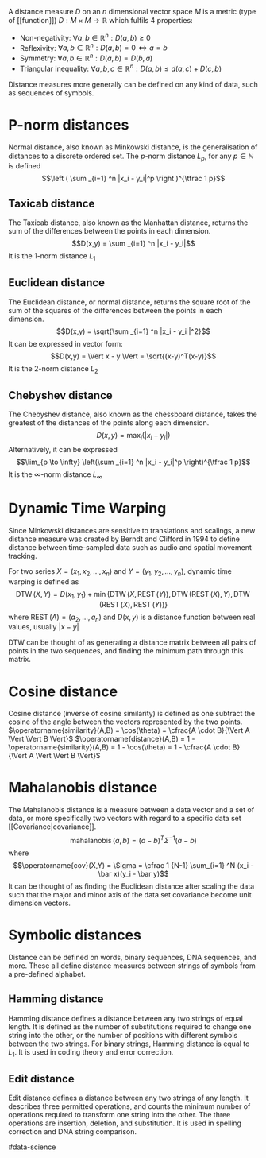 A distance measure $D$ on an $n$ dimensional vector space $M$ is a metric (type of [[function]]) $D : M \times M \to \mathbb R$ which fulfils 4 properties:
- Non-negativity: $\forall a,b \in \mathbb R ^n : D(a,b) \ge 0$
- Reflexivity: $\forall a,b \in \mathbb R^n : D(a,b) = 0 \iff a=b$
- Symmetry: $\forall a,b \in \mathbb R^n: D(a,b) = D(b,a)$
- Triangular inequality: $\forall a,b,c \in \mathbb R^n: D(a,b) \le d(a,c) + D(c,b)$

Distance measures more generally can be defined on any kind of data, such as sequences of symbols.
# P-norm distances
Normal distance, also known as Minkowski distance, is the generalisation of distances to a discrete ordered set. The $p$-norm distance $L_p$, for any $p \in \mathbb N$ is defined $$\left ( \sum _{i=1} ^n |x_i - y_i|^p \right )^{\tfrac 1 p}$$
## Taxicab distance
The Taxicab distance, also known as the Manhattan distance, returns the sum of the differences between the points in each dimension.
$$D(x,y) = \sum _{i=1} ^n |x_i - y_i|$$
It is the $1$-norm distance $L_1$
## Euclidean distance
The Euclidean distance, or normal distance, returns the square root of the sum of the squares of the differences between the points in each dimension.
$$D(x,y) = \sqrt{\sum _{i=1} ^n |x_i - y_i |^2}$$
It can be expressed in vector form: 
$$D(x,y) = \Vert x - y \Vert = \sqrt{(x-y)^T(x-y)}$$
It is the $2$-norm distance $L_2$
## Chebyshev distance
The Chebyshev distance, also known as the chessboard distance, takes the greatest of the distances of the points along each dimension.
$$D(x,y) = \max _i (|x_i - y_i|)$$
Alternatively, it can be expressed $$\lim_{p \to \infty} \left(\sum _{i=1} ^n |x_i - y_i|^p \right)^{\tfrac 1 p}$$
It is the $\infty$-norm distance $L_\infty$

# Dynamic Time Warping
Since Minkowski distances are sensitive to translations and scalings, a new distance measure was created  by Berndt and Clifford in 1994 to define distance between time-sampled data such as audio and spatial movement tracking.

For two series $X = (x_1, x_2, \dots, x_n)$ and $Y = (y_1, y_2, \dots, y_n)$, dynamic time warping is defined as $$\operatorname{DTW} (X,Y) = D(x_1,y_1) + \min\{\operatorname{DTW}(X, \operatorname{REST}(Y)), \operatorname{DTW}(\operatorname{REST}(X), Y), \operatorname{DTW}(\operatorname{REST}(X), \operatorname{REST}(Y))\}$$where $\operatorname{REST}(A) = (a_2, \dots, a_n)$ and $D(x,y)$ is a distance function between real values, usually $|x-y|$

DTW can be thought of as generating a distance matrix between all pairs of points in the two sequences, and finding the minimum path through this matrix.

# Cosine distance
Cosine distance (inverse of cosine similarity) is defined as one subtract the cosine of the angle between the vectors represented by the two points.
$\operatorname{similarity}(A,B) = \cos(\theta) = \cfrac{A \cdot B}{\Vert A \Vert \Vert B \Vert}$
$\operatorname{distance}(A,B) = 1 - \operatorname{similarity}(A,B) = 1 - \cos(\theta) = 1 - \cfrac{A \cdot B}{\Vert A \Vert \Vert B \Vert}$

# Mahalanobis distance
The Mahalanobis distance is a measure between a data vector and a set of data, or more specifically two vectors with regard to a specific data set [[Covariance|covariance]]. 
$$\operatorname{mahalanobis}(a,b) = (a-b)^T \Sigma ^{-1}(a-b)$$ where $$\operatorname{cov}(X,Y) = \Sigma = \cfrac 1 {N-1} \sum_{i=1} ^N (x_i - \bar x)(y_i - \bar y)$$It can be thought of as finding the Euclidean distance after scaling the data such that the major and minor axis of the data set covariance become unit dimension vectors.
# Symbolic distances
Distance can be defined on words, binary sequences, DNA sequences, and more. These all define distance measures between strings of symbols from a pre-defined alphabet.
## Hamming distance
Hamming distance defines a distance between any two strings of equal length.
It is defined as the number of substitutions required to change one string into the other, or the number of positions with different symbols between the two strings.
For binary strings, Hamming distance is equal to $L_1$. 
It is used in coding theory and error correction.
## Edit distance
Edit distance defines a distance between any two strings of any length. It describes three permitted operations, and counts the minimum number of operations required to transform one string into the other. The three operations are insertion, deletion, and substitution. 
It is used in spelling correction and DNA string comparison.


#data-science
